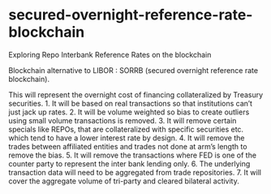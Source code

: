 # secured-overnight-reference-rate-blockchain
Exploring Repo Interbank Reference Rates on the blockchain

Blockchain alternative to LIBOR : SORRB (secured overnight reference rate blockchain). 

This will represent the overnight cost of financing collateralized by Treasury securities. 
1. It will be based on real transactions so that institutions can’t just jack up rates. 
2. It will be volume weighted so bias to create outliers using small volume transactions is removed. 
3. It will remove certain specials like REPOs, that are collateralized with specific securities etc. which tend to have a lower interest rate by design. 
4. It will remove the trades between affiliated entities and trades not done at arm’s length to remove the bias. 
5. It will remove the transactions where FED is one of the counter party to represent the inter bank lending only. 
6. The underlying transaction data will need to be aggregated from trade repositories.
7. It will cover the aggregate volume of tri-party and cleared bilateral activity.
